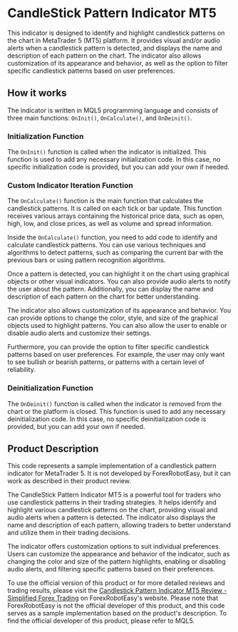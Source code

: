# CandleStick Pattern Indicator MT5

This indicator is designed to identify and highlight candlestick patterns on the chart in MetaTrader 5 (MT5) platform. It provides visual and/or audio alerts when a candlestick pattern is detected, and displays the name and description of each pattern on the chart. The indicator also allows customization of its appearance and behavior, as well as the option to filter specific candlestick patterns based on user preferences.

## How it works

The indicator is written in MQL5 programming language and consists of three main functions: `OnInit()`, `OnCalculate()`, and `OnDeinit()`. 

### Initialization Function

The `OnInit()` function is called when the indicator is initialized. This function is used to add any necessary initialization code. In this case, no specific initialization code is provided, but you can add your own if needed.

### Custom Indicator Iteration Function

The `OnCalculate()` function is the main function that calculates the candlestick patterns. It is called on each tick or bar update. This function receives various arrays containing the historical price data, such as open, high, low, and close prices, as well as volume and spread information.

Inside the `OnCalculate()` function, you need to add code to identify and calculate candlestick patterns. You can use various techniques and algorithms to detect patterns, such as comparing the current bar with the previous bars or using pattern recognition algorithms.

Once a pattern is detected, you can highlight it on the chart using graphical objects or other visual indicators. You can also provide audio alerts to notify the user about the pattern. Additionally, you can display the name and description of each pattern on the chart for better understanding.

The indicator also allows customization of its appearance and behavior. You can provide options to change the color, style, and size of the graphical objects used to highlight patterns. You can also allow the user to enable or disable audio alerts and customize their settings.

Furthermore, you can provide the option to filter specific candlestick patterns based on user preferences. For example, the user may only want to see bullish or bearish patterns, or patterns with a certain level of reliability.

### Deinitialization Function

The `OnDeinit()` function is called when the indicator is removed from the chart or the platform is closed. This function is used to add any necessary deinitialization code. In this case, no specific deinitialization code is provided, but you can add your own if needed.

## Product Description

This code represents a sample implementation of a candlestick pattern indicator for MetaTrader 5. It is not developed by ForexRobotEasy, but it can work as described in their product review. 

The CandleStick Pattern Indicator MT5 is a powerful tool for traders who use candlestick patterns in their trading strategies. It helps identify and highlight various candlestick patterns on the chart, providing visual and audio alerts when a pattern is detected. The indicator also displays the name and description of each pattern, allowing traders to better understand and utilize them in their trading decisions.

The indicator offers customization options to suit individual preferences. Users can customize the appearance and behavior of the indicator, such as changing the color and size of the pattern highlights, enabling or disabling audio alerts, and filtering specific patterns based on their preferences.

To use the official version of this product or for more detailed reviews and trading results, please visit the [Candlestick Pattern Indicator MT5 Review - Simplified Forex Trading](https://forexroboteasy.com/forex-robot-review/candlestick-pattern-indicator-mt5-review-simplified-forex-trading/) on ForexRobotEasy's website. Please note that ForexRobotEasy is not the official developer of this product, and this code serves as a sample implementation based on the product's description. To find the official developer of this product, please refer to MQL5.
